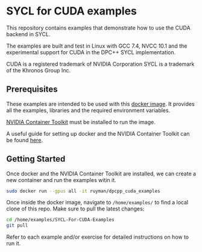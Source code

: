 SYCL for CUDA examples
==========================

This repository contains examples that demonstrate how to use the CUDA backend
in SYCL.

The examples are built and test in Linux with GCC 7.4, NVCC 10.1 and the
experimental support for CUDA in the DPC++ SYCL implementation.

CUDA is a registered trademark of NVIDIA Corporation
SYCL is a trademark of the Khronos Group Inc.

Prerequisites
-------------

These examples are intended to be used with this [docker image](https://hub.docker.com/r/ruyman/dpcpp_cuda_examples). 
It provides all the examples, libraries and the required environment variables. 

[NVIDIA Container Toolkit](https://github.com/NVIDIA/nvidia-docker) must be installed to run the image.

A useful guide for setting up docker and the NVIDIA Container Toolkit can be found [here](https://www.pugetsystems.com/labs/hpc/Workstation-Setup-for-Docker-with-the-New-NVIDIA-Container-Toolkit-nvidia-docker2-is-deprecated-1568).

Getting Started
-------------

Once docker and the NVIDIA Container Toolkit are installed, we can create a new container and run the examples witin it.

``` sh
sudo docker run --gpus all -it ruyman/dpcpp_cuda_examples
```

Once inside the docker image, navigate to `/home/examples/` to find a local clone of this repo. Make sure to pull the latest changes:

``` sh
cd /home/examples/SYCL-For-CUDA-Examples
git pull
```

Refer to each example and/or exercise for detailed instructions on how  to run it.
